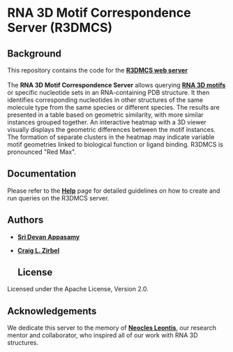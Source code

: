 # RNA 3D Motif Correspondence Server (R3DMCS)

## Background
This repository contains the code for the **[R3DMCS web server](https://rna.bgsu.edu/correspondence)**<br><br>
The **RNA 3D Motif Correspondence Server** allows querying **[RNA 3D motifs](https://www.ncbi.nlm.nih.gov/pmc/articles/PMC3854523/)** or specific nucleotide sets in an RNA-containing PDB structure. It then identifies corresponding nucleotides in other structures of the same molecule type from the same species or different species. The results are presented in a table based on geometric similarity, with more similar instances grouped together. An interactive heatmap with a 3D viewer visually displays the geometric differences between the motif instances. The formation of separate clusters in the heatmap may indicate variable motif geometries linked to biological function or ligand binding. R3DMCS is pronounced "Red Max".

## Documentation
Please refer to the **[Help](https://bgsu-rna.github.io/RNA-3D-correspondence/help)** page for detailed guidelines on how to create and run queries on the R3DMCS server.

## Authors
- **[Sri Devan Appasamy](https://www.ebi.ac.uk/people/person/sri-devan-appasamy/)**
- **[Craig L. Zirbel](https://www.bgsu.edu/arts-and-sciences/mathematics-and-statistics/faculty-and-staff/craig-zirbel.html)**

  ## License
Licensed under the Apache License, Version 2.0.

## Acknowledgements
We dedicate this server to the memory of **[Neocles Leontis](https://www.bgsu.edu/arts-and-sciences/chemistry/faculty/neocles-b-leontis.html)**, our research mentor and collaborator, who inspired all of our work with RNA 3D structures.
